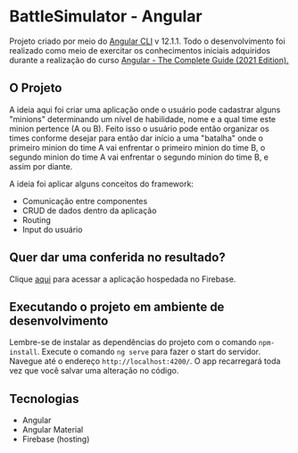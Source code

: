# BattleSimulator - Angular

Projeto criado por meio do [Angular CLI](https://github.com/angular/angular-cli) v 12.1.1.
Todo o desenvolvimento foi realizado como meio de exercitar os conhecimentos iniciais adquiridos durante a realização do curso [Angular - The Complete Guide (2021 Edition).](https://www.udemy.com/course/the-complete-guide-to-angular-2/)

## O Projeto

A ideia aqui foi criar uma aplicação onde o usuário pode cadastrar alguns "minions" determinando um nível de habilidade, nome e a qual time este minion pertence (A ou B). Feito isso o usuário pode então organizar os times conforme desejar para então dar início a uma "batalha" onde o primeiro minion do time A vai enfrentar o primeiro minion do time B, o segundo minion do time A vai enfrentar o segundo minion do time B, e assim por diante.

A ideia foi aplicar alguns conceitos do framework:

* Comunicação entre componentes
* CRUD de dados dentro da aplicação
* Routing
* Input do usuário

## Quer dar uma conferida no resultado?

Clique [aqui](https://battle-simulator-386ae.web.app/) para acessar a aplicação hospedada no Firebase.

## Executando o projeto em ambiente de desenvolvimento

Lembre-se de instalar as dependências do projeto com o comando `npm-install`.
Execute o comando `ng serve` para fazer o start do servidor. Navegue até o endereço `http://localhost:4200/`. O app recarregará toda vez que você salvar uma alteração no código.

## Tecnologias

* Angular
* Angular Material
* Firebase (hosting)
